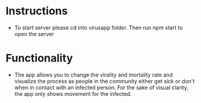 # Instructions
- To start server please cd into virusapp folder. Then run npm start to open the server

# Functionality
- The app allows you to change the virality and mortality rate and visualize the process as people in the community either get sick or don't when in contact with an infected person. For the sake of visual clarity, the app only shows movement for the infected. 